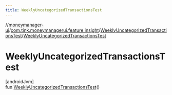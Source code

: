 ```yaml
---
title: WeeklyUncategorizedTransactionsTest
---
```

//[moneymanager-ui](../../../index.html)/[com.tink.moneymanagerui.feature.insight](../index.html)/[WeeklyUncategorizedTransactionsTest](index.html)/[WeeklyUncategorizedTransactionsTest](-weekly-uncategorized-transactions-test.html)



# WeeklyUncategorizedTransactionsTest



[androidJvm]\
fun [WeeklyUncategorizedTransactionsTest](-weekly-uncategorized-transactions-test.html)()




